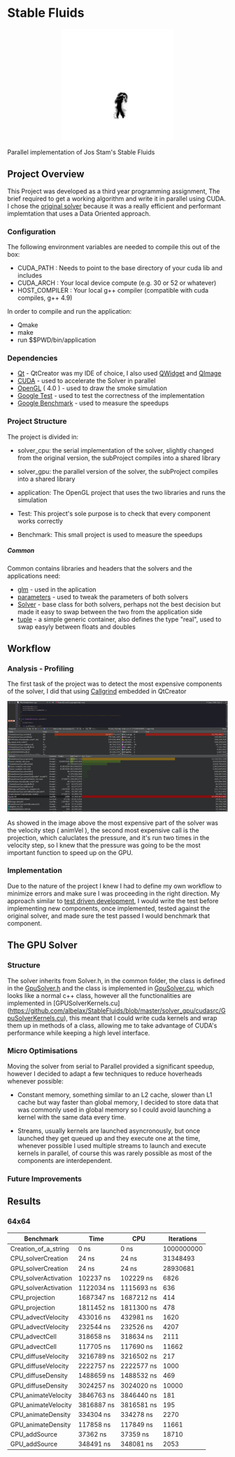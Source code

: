 # Stable Fluids
<p align="center">
  <img width="256" height="256" src="README_IMAGES/smoke.gif">
</p>


Parallel implementation of Jos Stam's Stable Fluids

## Project Overview
This Project was developed as a third year programming assignment,
The brief required to get a working algorithm and write it in parallel using CUDA.
I chose the [original solver](https://github.com/finallyjustice/stablefluids) 
because it was a really efficient and performant implemtation that uses a Data Oriented approach.

### Configuration
The following environment variables are needed to compile this out of the box:
* CUDA_PATH : Needs to point to the base directory of your cuda lib and includes
* CUDA_ARCH : Your local device compute (e.g. 30 or 52 or whatever)
* HOST_COMPILER : Your local g++ compiler (compatible with cuda compiles, g++ 4.9)

In order to compile and run the application:
* Qmake
* make
* run $$PWD/bin/application

### Dependencies
* [Qt]( https://www.qt.io/ ) - QtCreator was my IDE of choice, I also used [QWidget](http://doc.qt.io/qt-5/qwidget.html) and [QImage](http://doc.qt.io/qt-5/qimage.html)
* [CUDA](https://developer.nvidia.com/cuda-toolkit) - used to accelerate the Solver in parallel
* [OpenGL](https://www.opengl.org/) ( 4.0 ) - used to draw the smoke simulation
* [Google Test](https://github.com/google/googletest) - used to test the correctness of the implementation
* [Google Benchmark](https://github.com/google/benchmark) - used to measure the speedups

### Project Structure
The project is divided in:

* solver_cpu: the serial implementation of the solver, slightly changed from the original version,
the subProject compiles into a shared library

* solver_gpu: the parallel version of the solver, 
the subProject compiles into a shared library 

* application: The OpenGL project that uses the two libraries and runs the simulation

* Test: This project's sole purpose is to check that every component works correctly

* Benchmark: This small project is used to measure the speedups

##### Common
Common contains libraries and headers that the solvers and the applications need:
* [glm](https://glm.g-truc.net/0.9.8/index.html) - used in the aplication
* [parameters](https://github.com/albelax/StableFluids/blob/master/Common/include/parameters.h) - used to tweak the parameters of both solvers
* [Solver](https://github.com/albelax/StableFluids/blob/master/Common/include/Solver.h) - base class for both solvers, perhaps not the best decision but made it easy to swap between the two from the application side
* [tuple](https://github.com/albelax/StableFluids/blob/master/Common/include/tuple.h) - a simple generic container, also defines the type "real", used to swap easyly between floats and doubles

## Workflow
### Analysis - Profiling
The first task of the project was to detect the most expensive components of the solver, I did that using [Callgrind](http://valgrind.org/docs/manual/cl-manual.html) embedded in QtCreator

![Callgrind](README_IMAGES/Callgrind.png)

As showed in the image above the most expensive part of the solver was the velocity step ( animVel ), the second most expensive call is the projection, which caluclates the pressure,
and it's run two times in the velocity step, so I knew that the pressure was going to be the most important function to speed up on the GPU.

### Implementation
Due to the nature of the project I knew I had to define my own workflow to minimize errors and make sure I was proceeding in the right direction.
My approach similar to [test driven development](https://en.wikipedia.org/wiki/Test-driven_development), 
I would write the test before implementing new components, once implemented, tested against the original solver, and made sure the test passed I would benchmark that component.

## The GPU Solver

### Structure
The solver inherits from Solver.h, in the common folder, the class is defined in the [GpuSolver.h](https://github.com/albelax/StableFluids/blob/master/solver_gpu/include/GpuSolver.h) and the class is implemented in [GpuSolver.cu](https://github.com/albelax/StableFluids/blob/master/solver_gpu/cudasrc/GpuSolver.cu), which looks like a normal c++ class, however all the functionalities are implemented in [GPUSolverKernels.cu] (https://github.com/albelax/StableFluids/blob/master/solver_gpu/cudasrc/GpuSolverKernels.cu), this meant that I could write cuda kernels and wrap them up in methods of a class, allowing me to take advantage of CUDA's performance while keeping a high level interface.

### Micro Optimisations
Moving the solver from serial to Parallel provided a significant speedup, however I decided to adapt a few techniques to reduce hoverheads whenever possible:
* Constant memory, something similar to an L2 cache, slower than L1 cache but way faster than global memory, I decided to store data that was commonly used in global memory so I could avoid launching a kernel with the same data every time.

* Streams, usually kernels are launched asyncronously, but once launched they get queued up and they execute one at the time,
whenever possible I used multiple streams to launch and execute kernels in parallel, of course this was rarely possible as most of the components are interdependent.

### Future Improvements


## Results

### 64x64

| Benchmark             |        Time   |     CPU      |   Iterations | 
| ----------------------|---------------|--------------|--------------| 
| Creation_of_a_string  |        0 ns   |        0 ns  |  1000000000  | 
| CPU_solverCreation    |       24 ns   |       24 ns  |    31348493  | 
| GPU_solverCreation    |       24 ns   |       24 ns  |    28930681  | 
| CPU_solverActivation  |   102237 ns   |   102229 ns  |        6826  | 
| GPU_solverActivation  |  1122034 ns   |  1115693 ns  |         636  | 
| CPU_projection        |  1687347 ns   |  1687212 ns  |         414  | 
| GPU_projection        |  1811452 ns   |  1811300 ns  |         478  | 
| CPU_advectVelocity    |   433016 ns   |   432981 ns  |        1620  | 
| GPU_advectVelocity    |   232544 ns   |   232526 ns  |        4207  | 
| CPU_advectCell        |   318658 ns   |   318634 ns  |        2111  | 
| GPU_advectCell        |   117705 ns   |   117690 ns  |       11662  | 
| CPU_diffuseVelocity   |  3216789 ns   |  3216502 ns  |         217  | 
| GPU_diffuseVelocity   |  2222757 ns   |  2222577 ns  |        1000  | 
| CPU_diffuseDensity    |  1488659 ns   |  1488532 ns  |         469  | 
| GPU_diffuseDensity    |  3024257 ns   |  3024020 ns  |       10000  | 
| CPU_animateVelocity   |  3846763 ns   |  3846440 ns  |         181  | 
| GPU_animateVelocity   |  3816887 ns   |  3816581 ns  |         195  | 
| CPU_animateDensity    |   334304 ns   |   334278 ns  |        2270  | 
| GPU_animateDensity    |   117858 ns   |   117849 ns  |       11661  | 
| CPU_addSource         |    37362 ns   |    37359 ns  |       18710  | 
| GPU_addSource         |   348491 ns   |   348081 ns  |        2053  | 
